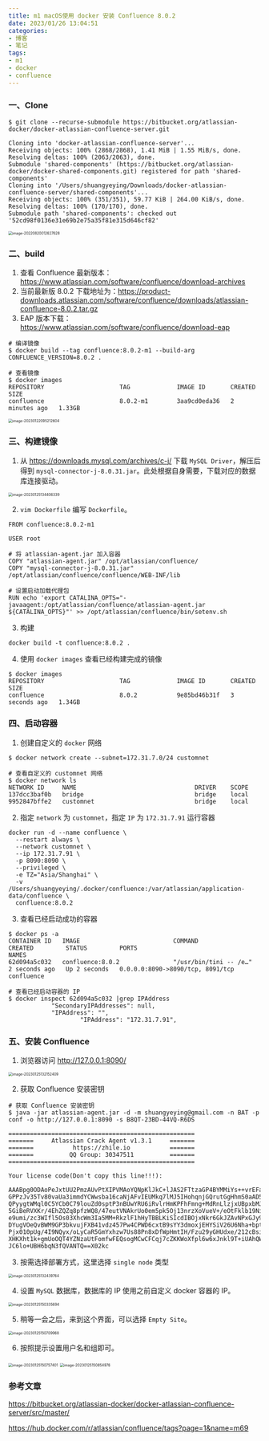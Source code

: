```yaml
---
title: m1 macOS使用 docker 安装 Confluence 8.0.2
date: 2023/01/26 13:04:51
categories: 
- 博客
- 笔记
tags: 
- m1
- docker
- confluence
---
```


### 一、Clone

```shell
$ git clone --recurse-submodule https://bitbucket.org/atlassian-docker/docker-atlassian-confluence-server.git

Cloning into 'docker-atlassian-confluence-server'...
Receiving objects: 100% (2868/2868), 1.41 MiB | 1.55 MiB/s, done.
Resolving deltas: 100% (2063/2063), done.
Submodule 'shared-components' (https://bitbucket.org/atlassian-docker/docker-shared-components.git) registered for path 'shared-components'
Cloning into '/Users/shuangyeying/Downloads/docker-atlassian-confluence-server/shared-components'...
Receiving objects: 100% (351/351), 59.77 KiB | 264.00 KiB/s, done.
Resolving deltas: 100% (170/170), done.
Submodule path 'shared-components': checked out '52cd98f0136e31e69b2e75a35f81e315d646cf82'
```

<img src="https://raw.githubusercontent.com/streamelody/jekyll_resource/master/assets/blogImg/2023/01/27/13/image-20220820012627628.png" alt="image-20220820012627628" style="zoom:50%;" />
<!--more-->

### 二、build

1. 查看 Confluence 最新版本：https://www.atlassian.com/software/confluence/download-archives
2. 当前最新版 8.0.2 下载地址为：https://product-downloads.atlassian.com/software/confluence/downloads/atlassian-confluence-8.0.2.tar.gz
3. EAP 版本下载：https://www.atlassian.com/software/confluence/download-eap

```shell
# 编译镜像
$ docker build --tag confluence:8.0.2-m1 --build-arg CONFLUENCE_VERSION=8.0.2 .

# 查看镜像
$ docker images
REPOSITORY                     TAG             IMAGE ID       CREATED         SIZE
confluence                     8.0.2-m1        3aa9cd0eda36   2 minutes ago   1.33GB
```

<img src="https://raw.githubusercontent.com/streamelody/jekyll_resource/master/assets/blogImg/2023/01/27/13/image-20230122095212604.png" alt="image-20230122095212604" style="zoom:50%;" />

### 三、构建镜像

1. 从 https://downloads.mysql.com/archives/c-j/ 下载  `MySQL Driver`，解压后得到 `mysql-connector-j-8.0.31.jar`。此处根据自身需要，下载对应的数据库连接驱动。

<img src="https://raw.githubusercontent.com/streamelody/jekyll_resource/master/assets/blogImg/2023/01/27/13/image-20230125134406339.png" alt="image-20230125134406339" style="zoom:50%;" />

2. `vim Dockerfile`  编写 `Dockerfile`。

```shell
FROM confluence:8.0.2-m1

USER root

# 将 atlassian-agent.jar 加入容器
COPY "atlassian-agent.jar" /opt/atlassian/confluence/
COPY "mysql-connector-j-8.0.31.jar" /opt/atlassian/confluence/confluence/WEB-INF/lib

# 设置启动加载代理包
RUN echo 'export CATALINA_OPTS="-javaagent:/opt/atlassian/confluence/atlassian-agent.jar ${CATALINA_OPTS}"' >> /opt/atlassian/confluence/bin/setenv.sh
```

3. 构建

```shell
docker build -t confluence:8.0.2 .
```

4. 使用 `docker images` 查看已经构建完成的镜像

```shell
$ docker images
REPOSITORY                     TAG             IMAGE ID       CREATED         SIZE
confluence                     8.0.2           9e85bd46b31f   3 seconds ago   1.34GB
```

### 四、启动容器

1. 创建自定义的 `docker` 网络

```shell
$ docker network create --subnet=172.31.7.0/24 customnet

# 查看自定义的 customnet 网络
$ docker network ls
NETWORK ID     NAME                                 DRIVER    SCOPE
137dcc3baf0b   bridge                               bridge    local
9952847bffe2   customnet                            bridge    local
```

2. 指定 `network` 为 `customnet`，指定 `IP` 为 `172.31.7.91` 运行容器

```shell
docker run -d --name confluence \
  --restart always \
  --network customnet \
  --ip 172.31.7.91 \
  -p 8090:8090 \
  --privileged \
  -e TZ="Asia/Shanghai" \
  -v /Users/shuangyeying/.docker/confluence:/var/atlassian/application-data/confluence \
  confluence:8.0.2
```

3. 查看已经启动成功的容器

```shell
$ docker ps -a
CONTAINER ID   IMAGE                          COMMAND                  CREATED         STATUS         PORTS                                                                    NAMES
62d094a5c032   confluence:8.0.2               "/usr/bin/tini -- /e…"   2 seconds ago   Up 2 seconds   0.0.0.0:8090->8090/tcp, 8091/tcp                                         confluence

# 查看已经启动容器的 IP
$ docker inspect 62d094a5c032 |grep IPAddress
            "SecondaryIPAddresses": null,
            "IPAddress": "",
                    "IPAddress": "172.31.7.91",
```

### 五、安装 Confluence

1. 浏览器访问 http://127.0.0.1:8090/

<img src="https://raw.githubusercontent.com/streamelody/jekyll_resource/master/assets/blogImg/2023/01/27/13/image-20230125132152409.png" alt="image-20230125132152409" style="zoom:50%;" />

2. 获取 Confluence 安装密钥

```shell
# 获取 Confluence 安装密钥
$ java -jar atlassian-agent.jar -d -m shuangyeying@gmail.com -n BAT -p conf -o http://127.0.0.1:8090 -s B8QT-23BD-44VQ-R6DS

====================================================
=======     Atlassian Crack Agent v1.3.1     =======
=======           https://zhile.io           =======
=======          QQ Group: 30347511          =======
====================================================

Your license code(Don't copy this line!!!): 

AAABpg0ODAoPeJxtUU2PmzAUvPtXIPVMAoYQNpKlJkC+lJAS2FTtzaGP4BYMMiYs++vrEFaVqhW+M
GPPzJv35Tv80vaUa3immdYCWwsba16caNjAFvIEUMkq7lMJ5IHohqnjGQrutGgHhmS0aAD50KSC1
QPyygtWMql0C5YCb0C79louZd0sptP3nBUwYRU6iRvlrHmKPFhFmng+MdRnLlzjxUBpxbMJTSW7A
5GiBeRVXKr/4EhZQZq8pfzWQ8/47eutVNAkrUo0em5pk5Oj13nrzXoVueV+/eOtFklb19Ni+87y/
e9umi/zc3WIfl5Os03XhcWm3Ia5MM+RkzlF1hHyTBBLKiSIcdIBOjxNkr6GkJZAvNPxGJy93fKAV
DYugVOeQvBWM9GP3bkvujFXB41vdz457Pw4CPWD6cxtB9sYY3dmoxjEHYSiV26U6Nha+bptXyL97
Pjx010pUg/4I9NQyx/oLyCaR5GmYxhzw7Us88Pn8xDfWpHmtIH/Fzu29yGHUdxe/212cBsihG15B
XHKXht1k+gmUoOQT4YZNzaUtFomfwFEQsogMCwCFCqj7cZKKWoXfpl6w6xJnkl9T+iUAhQWHCPcI
JC6lo+UBH6bqN3fQVANTQ==X02kc
```

3. 按需选择部署方式，这里选择 `single node` 类型

<img src="https://raw.githubusercontent.com/streamelody/jekyll_resource/master/assets/blogImg/2023/01/27/13/image-20230125132439764.png" alt="image-20230125132439764" style="zoom:50%;" />

4. 设置 `MySQL` 数据库，数据库的 IP 使用之前自定义 docker 容器的 IP。

<img src="https://raw.githubusercontent.com/streamelody/jekyll_resource/master/assets/blogImg/2023/01/27/13/image-20230125150335694.png" alt="image-20230125150335694" style="zoom:50%;" />

5. 稍等一会之后，来到这个界面，可以选择 `Empty Site`。

<img src="https://raw.githubusercontent.com/streamelody/jekyll_resource/master/assets/blogImg/2023/01/27/13/image-20230125150709968.png" alt="image-20230125150709968" style="zoom:50%;" />

6. 按照提示设置用户名和组即可。

<img src="https://raw.githubusercontent.com/streamelody/jekyll_resource/master/assets/blogImg/2023/01/27/13/image-20230125150757401.png" alt="image-20230125150757401" style="zoom:50%;" />

<img src="https://raw.githubusercontent.com/streamelody/jekyll_resource/master/assets/blogImg/2023/01/27/13/image-20230125150854976.png" alt="image-20230125150854976" style="zoom:50%;" />



### 参考文章

https://bitbucket.org/atlassian-docker/docker-atlassian-confluence-server/src/master/

https://hub.docker.com/r/atlassian/confluence/tags?page=1&name=m69